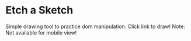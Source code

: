 # Etch a Sketch
Simple drawing tool to practice dom manipulation. Click link to draw! Note: Not available for mobile view!